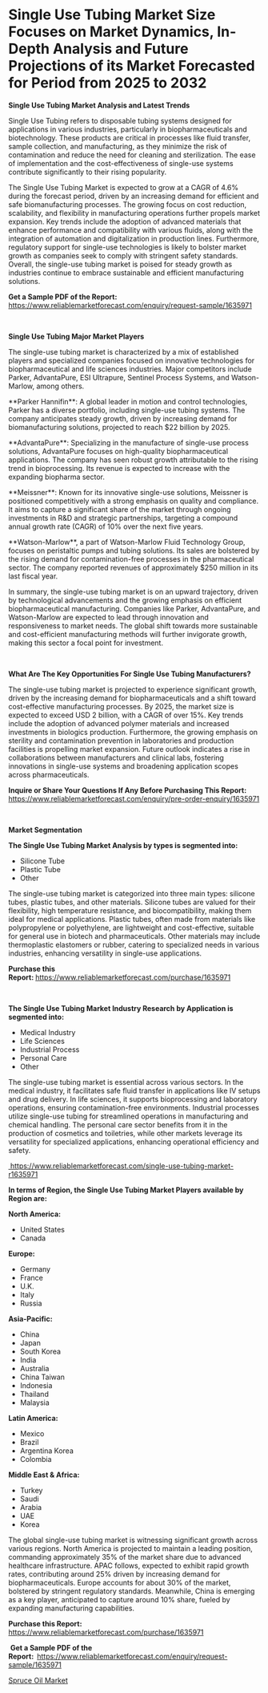 <p><h1>Single Use Tubing Market Size Focuses on Market Dynamics, In-Depth Analysis and Future Projections of its Market Forecasted for Period from 2025 to 2032</h1></p><p><strong>Single Use Tubing Market Analysis and Latest Trends</strong></p>
<p><p>Single Use Tubing refers to disposable tubing systems designed for applications in various industries, particularly in biopharmaceuticals and biotechnology. These products are critical in processes like fluid transfer, sample collection, and manufacturing, as they minimize the risk of contamination and reduce the need for cleaning and sterilization. The ease of implementation and the cost-effectiveness of single-use systems contribute significantly to their rising popularity.</p><p>The Single Use Tubing Market is expected to grow at a CAGR of 4.6% during the forecast period, driven by an increasing demand for efficient and safe biomanufacturing processes. The growing focus on cost reduction, scalability, and flexibility in manufacturing operations further propels market expansion. Key trends include the adoption of advanced materials that enhance performance and compatibility with various fluids, along with the integration of automation and digitalization in production lines. Furthermore, regulatory support for single-use technologies is likely to bolster market growth as companies seek to comply with stringent safety standards. Overall, the single-use tubing market is poised for steady growth as industries continue to embrace sustainable and efficient manufacturing solutions.</p></p>
<p><strong>Get a Sample PDF of the Report:&nbsp;</strong> <a href="https://www.reliablemarketforecast.com/enquiry/request-sample/1635971?utm_campaign=2866&utm_medium=2&utm_source=Github&utm_content=ia&utm_term=31032025&utm_id=single-use-tubing">https://www.reliablemarketforecast.com/enquiry/request-sample/1635971</a></p>
<p>&nbsp;</p>
<p><strong>Single Use Tubing Major Market Players</strong></p>
<p><p>The single-use tubing market is characterized by a mix of established players and specialized companies focused on innovative technologies for biopharmaceutical and life sciences industries. Major competitors include Parker, AdvantaPure, ESI Ultrapure, Sentinel Process Systems, and Watson-Marlow, among others.</p><p>**Parker Hannifin**: A global leader in motion and control technologies, Parker has a diverse portfolio, including single-use tubing systems. The company anticipates steady growth, driven by increasing demand for biomanufacturing solutions, projected to reach $22 billion by 2025.</p><p>**AdvantaPure**: Specializing in the manufacture of single-use process solutions, AdvantaPure focuses on high-quality biopharmaceutical applications. The company has seen robust growth attributable to the rising trend in bioprocessing. Its revenue is expected to increase with the expanding biopharma sector.</p><p>**Meissner**: Known for its innovative single-use solutions, Meissner is positioned competitively with a strong emphasis on quality and compliance. It aims to capture a significant share of the market through ongoing investments in R&D and strategic partnerships, targeting a compound annual growth rate (CAGR) of 10% over the next five years.</p><p>**Watson-Marlow**, a part of Watson-Marlow Fluid Technology Group, focuses on peristaltic pumps and tubing solutions. Its sales are bolstered by the rising demand for contamination-free processes in the pharmaceutical sector. The company reported revenues of approximately $250 million in its last fiscal year.</p><p>In summary, the single-use tubing market is on an upward trajectory, driven by technological advancements and the growing emphasis on efficient biopharmaceutical manufacturing. Companies like Parker, AdvantaPure, and Watson-Marlow are expected to lead through innovation and responsiveness to market needs. The global shift towards more sustainable and cost-efficient manufacturing methods will further invigorate growth, making this sector a focal point for investment.</p></p>
<p>&nbsp;</p>
<p><strong>What Are The Key Opportunities For Single Use Tubing Manufacturers?</strong></p>
<p><p>The single-use tubing market is projected to experience significant growth, driven by the increasing demand for biopharmaceuticals and a shift toward cost-effective manufacturing processes. By 2025, the market size is expected to exceed USD 2 billion, with a CAGR of over 15%. Key trends include the adoption of advanced polymer materials and increased investments in biologics production. Furthermore, the growing emphasis on sterility and contamination prevention in laboratories and production facilities is propelling market expansion. Future outlook indicates a rise in collaborations between manufacturers and clinical labs, fostering innovations in single-use systems and broadening application scopes across pharmaceuticals.</p></p>
<p><strong>Inquire or Share Your Questions If Any Before Purchasing This Report:</strong> <a href="https://www.reliablemarketforecast.com/enquiry/pre-order-enquiry/1635971?utm_campaign=2866&utm_medium=2&utm_source=Github&utm_content=ia&utm_term=31032025&utm_id=single-use-tubing">https://www.reliablemarketforecast.com/enquiry/pre-order-enquiry/1635971</a></p>
<p>&nbsp;</p>
<p><strong>Market Segmentation</strong></p>
<p><strong>The Single Use Tubing Market Analysis by types is segmented into:</strong></p>
<p><ul><li>Silicone Tube</li><li>Plastic Tube</li><li>Other</li></ul></p>
<p><p>The single-use tubing market is categorized into three main types: silicone tubes, plastic tubes, and other materials. Silicone tubes are valued for their flexibility, high temperature resistance, and biocompatibility, making them ideal for medical applications. Plastic tubes, often made from materials like polypropylene or polyethylene, are lightweight and cost-effective, suitable for general use in biotech and pharmaceuticals. Other materials may include thermoplastic elastomers or rubber, catering to specialized needs in various industries, enhancing versatility in single-use applications.</p></p>
<p><strong>Purchase this Report:&nbsp;</strong><a href="https://www.reliablemarketforecast.com/purchase/1635971?utm_campaign=2866&utm_medium=2&utm_source=Github&utm_content=ia&utm_term=31032025&utm_id=single-use-tubing">https://www.reliablemarketforecast.com/purchase/1635971</a></p>
<p>&nbsp;</p>
<p><strong>The Single Use Tubing Market Industry Research by Application is segmented into:</strong></p>
<p><ul><li>Medical Industry</li><li>Life Sciences</li><li>Industrial Process</li><li>Personal Care</li><li>Other</li></ul></p>
<p><p>The single-use tubing market is essential across various sectors. In the medical industry, it facilitates safe fluid transfer in applications like IV setups and drug delivery. In life sciences, it supports bioprocessing and laboratory operations, ensuring contamination-free environments. Industrial processes utilize single-use tubing for streamlined operations in manufacturing and chemical handling. The personal care sector benefits from it in the production of cosmetics and toiletries, while other markets leverage its versatility for specialized applications, enhancing operational efficiency and safety.</p></p>
<p><a href="https://www.reliablemarketforecast.com/single-use-tubing-market-r1635971?utm_campaign=2866&utm_medium=2&utm_source=Github&utm_content=ia&utm_term=31032025&utm_id=single-use-tubing">&nbsp;https://www.reliablemarketforecast.com/single-use-tubing-market-r1635971</a></p>
<p><strong>In terms of Region, the Single Use Tubing Market Players available by Region are:</strong></p>
<p>
    <p> <strong> North America: </strong>
        <ul>
            <li>United States</li>
            <li>Canada</li>
        </ul>
        </p> 
    <p> <strong> Europe: </strong>
        <ul>
            <li>Germany</li>
            <li>France</li>
            <li>U.K.</li>
            <li>Italy</li>
            <li>Russia</li>
        </ul>
        </p> 
    <p> <strong> Asia-Pacific: </strong>
        <ul>
            <li>China</li>
            <li>Japan</li>
            <li>South Korea</li>
            <li>India</li>
            <li>Australia</li>
            <li>China Taiwan</li>
            <li>Indonesia</li>
            <li>Thailand</li>
            <li>Malaysia</li>
        </ul>
        </p> 
    <p> <strong> Latin America: </strong>
        <ul>
            <li>Mexico</li>
            <li>Brazil</li>
            <li>Argentina Korea</li>
            <li>Colombia</li>
        </ul>
        </p> 
    <p> <strong> Middle East & Africa: </strong>
        <ul>
            <li>Turkey</li>
            <li>Saudi</li>
            <li>Arabia</li>
            <li>UAE</li>
            <li>Korea</li>
        </ul>
    </p>
    </p>
<p><p>The global single-use tubing market is witnessing significant growth across various regions. North America is projected to maintain a leading position, commanding approximately 35% of the market share due to advanced healthcare infrastructure. APAC follows, expected to exhibit rapid growth rates, contributing around 25% driven by increasing demand for biopharmaceuticals. Europe accounts for about 30% of the market, bolstered by stringent regulatory standards. Meanwhile, China is emerging as a key player, anticipated to capture around 10% share, fueled by expanding manufacturing capabilities.</p></p>
<p><strong>Purchase this Report: </strong><a href="https://www.reliablemarketforecast.com/purchase/1635971?utm_campaign=2866&utm_medium=2&utm_source=Github&utm_content=ia&utm_term=31032025&utm_id=single-use-tubing">https://www.reliablemarketforecast.com/purchase/1635971</a></p>
<p>&nbsp;<strong>Get a Sample PDF of the Report:&nbsp;&nbsp;</strong><a href="https://www.reliablemarketforecast.com/enquiry/request-sample/1635971?utm_campaign=2866&utm_medium=2&utm_source=Github&utm_content=ia&utm_term=31032025&utm_id=single-use-tubing">https://www.reliablemarketforecast.com/enquiry/request-sample/1635971</a></p>
<p><strong></strong></p>
<p><p><a href="https://github.com/abedlagagica4/Market-Research-Report-List-1/blob/main/spruce-oil-market.md?utm_campaign=2866&utm_medium=2&utm_source=Github&utm_content=ia&utm_term=31032025&utm_id=single-use-tubing">Spruce Oil Market</a></p></p>